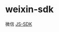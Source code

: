 # weixin-sdk

微信 [JS-SDK](https://developers.weixin.qq.com/doc/offiaccount/OA_Web_Apps/JS-SDK.html)
